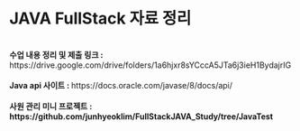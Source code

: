 # JAVA FullStack 자료 정리
<br>
<b>수업 내용 정리 및 제출 링크 : </b>https://drive.google.com/drive/folders/1a6hjxr8sYCccA5JTa6j3ieH1BydajrIG
<br><br>
<b>Java api 사이트 : </b>https://docs.oracle.com/javase/8/docs/api/
<br><br>
<b>사원 관리 미니 프로젝트 : https://github.com/junhyeoklim/FullStackJAVA_Study/tree/JavaTest</b>
